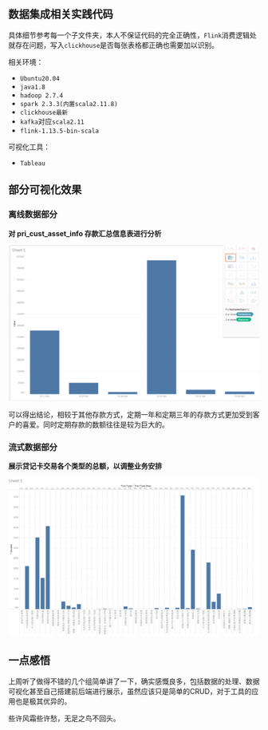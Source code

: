 ## 数据集成相关实践代码

具体细节参考每一个子文件夹，本人不保证代码的完全正确性，`Flink`消费逻辑处就存在问题，写入`clickhouse`是否每张表格都正确也需要加以识别。

相关环境：
- `Ubuntu20.04`
- `java1.8`
- `hadoop 2.7.4`
- `spark 2.3.3(内置scala2.11.8)`
- `clickhouse最新`
- `kafka`对应`scala2.11`
- `flink-1.13.5-bin-scala`

可视化工具：
- `Tableau`

## 部分可视化效果

### 离线数据部分

**对 pri_cust_asset_info 存款汇总信息表进行分析**

![alt text](asset/image-49.png)

可以得出结论，相较于其他存款方式，定期一年和定期三年的存款方式更加受到客户的喜爱。同时定期存款的数额往往是较为巨大的。

### 流式数据部分

**展示贷记卡交易各个类型的总额，以调整业务安排**

![alt text](asset/image-53.png)

## 一点感悟

上周听了做得不错的几个组简单讲了一下，确实感慨良多，包括数据的处理、数据可视化甚至自己搭建前后端进行展示，虽然应该只是简单的CRUD，对于工具的应用也是极其优异的。

些许风霜些许愁，无足之鸟不回头。